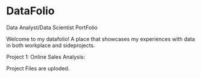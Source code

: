 # DataFolio
Data Analyst/Data Scientist PortFolio

Welcome to my datafolio! A place that showcases my experiences with data in both workplace and sideprojects.

Project 1: Online Sales Analysis:

Project Files are uploded.
